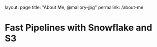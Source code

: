 layout: page 
title: "About Me, @mallory-jpg" 
permalink: /about-me

# Fast Pipelines with Snowflake and S3
